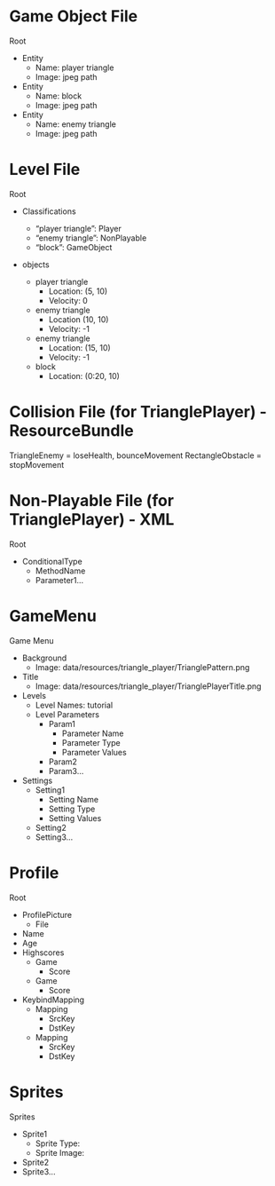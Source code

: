 # Game Object File

Root
- Entity
    - Name: player triangle
    - Image: jpeg path
- Entity
    - Name: block
    - Image: jpeg path
- Entity
    - Name: enemy triangle
    - Image: jpeg path




# Level File

Root
- Classifications
    - “player triangle”: Player
    - “enemy triangle”: NonPlayable
    - “block”: GameObject

- objects
    - player triangle
        - Location: (5, 10)
        - Velocity: 0
    - enemy triangle
        - Location (10, 10)
        - Velocity: -1
    - enemy triangle
        - Location: (15, 10)
        - Velocity: -1
    - block
        - Location: (0:20, 10)

# Collision File (for TrianglePlayer) - ResourceBundle

TriangleEnemy = loseHealth, bounceMovement
RectangleObstacle = stopMovement

# Non-Playable File (for TrianglePlayer) - XML
Root
- ConditionalType
    - MethodName
    - Parameter1…




# GameMenu
Game Menu
- Background
    - Image: data/resources/triangle_player/TrianglePattern.png
- Title
    - Image: data/resources/triangle_player/TrianglePlayerTitle.png
- Levels
    - Level Names: tutorial
    - Level Parameters
        - Param1
            - Parameter Name
            - Parameter Type
            - Parameter Values
        - Param2
        - Param3...
- Settings
    * Setting1
        * Setting Name
        * Setting Type
        * Setting Values
    * Setting2
    * Setting3...


# Profile
Root
- ProfilePicture
    - File
- Name
- Age
- Highscores
    - Game
        - Score
    - Game
        - Score
- KeybindMapping
    - Mapping
        - SrcKey
        - DstKey
    - Mapping
        - SrcKey
        - DstKey

# Sprites
Sprites
- Sprite1
    - Sprite Type: 
    - Sprite Image: 
- Sprite2
- Sprite3...

